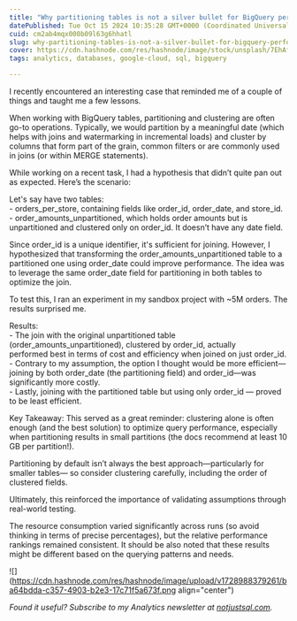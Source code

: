 ```yaml
---
title: "Why partitioning tables is not a silver bullet for BigQuery performance"
datePublished: Tue Oct 15 2024 10:35:28 GMT+0000 (Coordinated Universal Time)
cuid: cm2ab4mqx000b09l63g6hhatl
slug: why-partitioning-tables-is-not-a-silver-bullet-for-bigquery-performance
cover: https://cdn.hashnode.com/res/hashnode/image/stock/unsplash/7EhAf2dBthg/upload/1a842df01fbbd9b7237a06ac2130b284.jpeg
tags: analytics, databases, google-cloud, sql, bigquery

---
```


I recently encountered an interesting case that reminded me of a couple of things and taught me a few lessons.

When working with BigQuery tables, partitioning and clustering are often go-to operations. Typically, we would partition by a meaningful date (which helps with joins and watermarking in incremental loads) and cluster by columns that form part of the grain, common filters or are commonly used in joins (or within MERGE statements).

While working on a recent task, I had a hypothesis that didn’t quite pan out as expected. Here’s the scenario:

Let's say have two tables:  
\- orders\_per\_store, containing fields like order\_id, order\_date, and store\_id.  
\- order\_amounts\_unpartitioned, which holds order amounts but is unpartitioned and clustered only on order\_id. It doesn’t have any date field.

Since order\_id is a unique identifier, it's sufficient for joining. However, I hypothesized that transforming the order\_amounts\_unpartitioned table to a partitioned one using order\_date could improve performance. The idea was to leverage the same order\_date field for partitioning in both tables to optimize the join.

To test this, I ran an experiment in my sandbox project with ~5M orders. The results surprised me.

Results:  
\- The join with the original unpartitioned table (order\_amounts\_unpartitioned), clustered by order\_id, actually performed best in terms of cost and efficiency when joined on just order\_id.  
\- Contrary to my assumption, the option I thought would be more efficient—joining by both order\_date (the partitioning field) and order\_id—was significantly more costly.  
\- Lastly, joining with the partitioned table but using only order\_id — proved to be least efficient.

Key Takeaway: This served as a great reminder: clustering alone is often enough (and the best solution) to optimize query performance, especially when partitioning results in small partitions (the docs recommend at least 10 GB per partition!).

Partitioning by default isn’t always the best approach—particularly for smaller tables— so consider clustering carefully, including the order of clustered fields.

Ultimately, this reinforced the importance of validating assumptions through real-world testing.

The resource consumption varied significantly across runs (so avoid thinking in terms of precise percentages), but the relative performance rankings remained consistent. It should be also noted that these results might be different based on the querying patterns and needs.

![](https://cdn.hashnode.com/res/hashnode/image/upload/v1728988379261/ba64bdda-c357-4903-b2e3-17c71f5a673f.png align="center")

*Found it useful? Subscribe to my Analytics newsletter at* [*notjustsql.com*](https://notjustsql.com)*.*